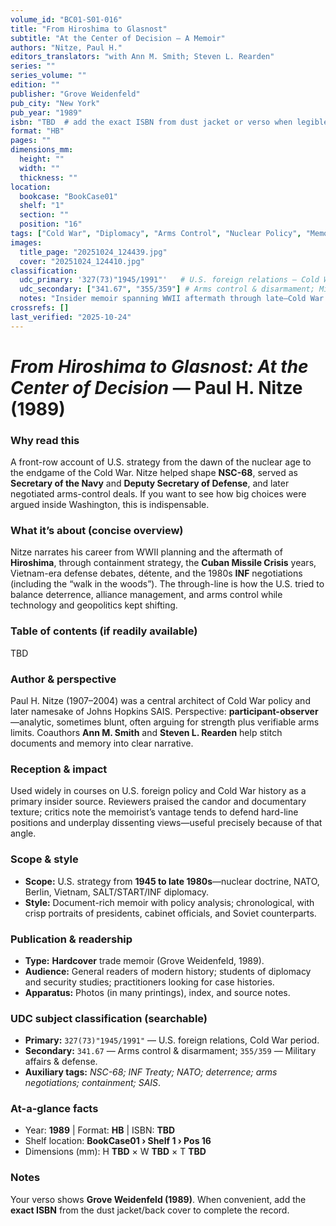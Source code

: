```yaml
---
volume_id: "BC01-S01-016"
title: "From Hiroshima to Glasnost"
subtitle: "At the Center of Decision — A Memoir"
authors: "Nitze, Paul H."
editors_translators: "with Ann M. Smith; Steven L. Rearden"
series: ""
series_volume: ""
edition: ""
publisher: "Grove Weidenfeld"
pub_city: "New York"
pub_year: "1989"
isbn: "TBD  # add the exact ISBN from dust jacket or verso when legible"
format: "HB"
pages: ""
dimensions_mm:
  height: ""
  width: ""
  thickness: ""
location:
  bookcase: "BookCase01"
  shelf: "1"
  section: ""
  position: "16"
tags: ["Cold War", "Diplomacy", "Arms Control", "Nuclear Policy", "Memoir", "US Foreign Policy"]
images:
  title_page: "20251024_124439.jpg"
  cover: "20251024_124410.jpg"
classification:
  udc_primary: '327(73)"1945/1991"'   # U.S. foreign relations — Cold War era
  udc_secondary: ["341.67", "355/359"] # Arms control & disarmament; Military affairs/defense
  notes: "Insider memoir spanning WWII aftermath through late–Cold War arms talks."
crossrefs: []
last_verified: "2025-10-24"
---
```


# *From Hiroshima to Glasnost: At the Center of Decision* — Paul H. Nitze (1989)

### Why read this
A front-row account of U.S. strategy from the dawn of the nuclear age to the endgame of the Cold War. Nitze helped shape **NSC-68**, served as **Secretary of the Navy** and **Deputy Secretary of Defense**, and later negotiated arms-control deals. If you want to see how big choices were argued inside Washington, this is indispensable.

### What it’s about (concise overview)
Nitze narrates his career from WWII planning and the aftermath of **Hiroshima**, through containment strategy, the **Cuban Missile Crisis** years, Vietnam-era defense debates, détente, and the 1980s **INF** negotiations (including the “walk in the woods”). The through-line is how the U.S. tried to balance deterrence, alliance management, and arms control while technology and geopolitics kept shifting.

### Table of contents (if readily available)
TBD

### Author & perspective
Paul H. Nitze (1907–2004) was a central architect of Cold War policy and later namesake of Johns Hopkins SAIS. Perspective: **participant-observer**—analytic, sometimes blunt, often arguing for strength plus verifiable arms limits. Coauthors **Ann M. Smith** and **Steven L. Rearden** help stitch documents and memory into clear narrative.

### Reception & impact
Used widely in courses on U.S. foreign policy and Cold War history as a primary insider source. Reviewers praised the candor and documentary texture; critics note the memoirist’s vantage tends to defend hard-line positions and underplay dissenting views—useful precisely because of that angle.

### Scope & style
- **Scope:** U.S. strategy from **1945 to late 1980s**—nuclear doctrine, NATO, Berlin, Vietnam, SALT/START/INF diplomacy.
- **Style:** Document-rich memoir with policy analysis; chronological, with crisp portraits of presidents, cabinet officials, and Soviet counterparts.

### Publication & readership
- **Type:** **Hardcover** trade memoir (Grove Weidenfeld, 1989).
- **Audience:** General readers of modern history; students of diplomacy and security studies; practitioners looking for case histories.
- **Apparatus:** Photos (in many printings), index, and source notes.

### UDC subject classification (searchable)
- **Primary:** `327(73)"1945/1991"` — U.S. foreign relations, Cold War period.  
- **Secondary:** `341.67` — Arms control & disarmament; `355/359` — Military affairs & defense.  
- **Auxiliary tags:** *NSC-68; INF Treaty; NATO; deterrence; arms negotiations; containment; SAIS*.

### At-a-glance facts
- Year: **1989** | Format: **HB** | ISBN: **TBD**  
- Shelf location: **BookCase01 › Shelf 1 › Pos 16**  
- Dimensions (mm): H **TBD** × W **TBD** × T **TBD**

### Notes
Your verso shows **Grove Weidenfeld (1989)**. When convenient, add the **exact ISBN** from the dust jacket/back cover to complete the record.
